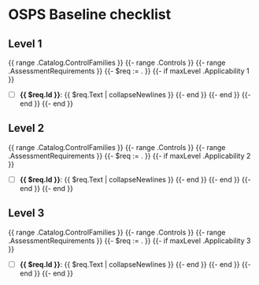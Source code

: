 # OSPS Baseline checklist

## Level 1
{{ range .Catalog.ControlFamilies }}
{{- range .Controls }}
{{- range .AssessmentRequirements }}
{{- $req := . }}
{{- if maxLevel .Applicability 1 }}
- [ ] **{{ $req.Id }}**: {{ $req.Text | collapseNewlines }}
{{- end }}
{{- end }}
{{- end }}
{{- end }}

## Level 2
{{ range .Catalog.ControlFamilies }}
{{- range .Controls }}
{{- range .AssessmentRequirements }}
{{- $req := . }}
{{- if maxLevel .Applicability 2 }}
- [ ] **{{ $req.Id }}**: {{ $req.Text | collapseNewlines }}
{{- end }}
{{- end }}
{{- end }}
{{- end }}

## Level 3
{{ range .Catalog.ControlFamilies }}
{{- range .Controls }}
{{- range .AssessmentRequirements }}
{{- $req := . }}
{{- if maxLevel .Applicability 3 }}
- [ ] **{{ $req.Id }}**: {{ $req.Text | collapseNewlines }}
{{- end }}
{{- end }}
{{- end }}
{{- end }}